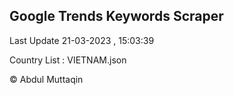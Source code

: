 

## Google Trends Keywords Scraper 
 
Last Update 21-03-2023 , 15:03:39

Country List :
VIETNAM.json



© Abdul Muttaqin 
